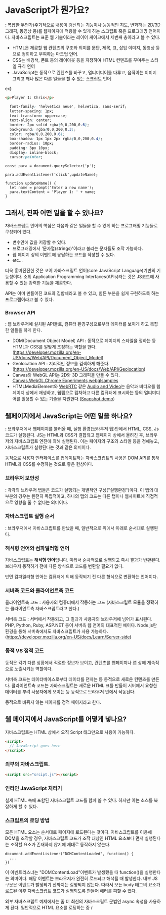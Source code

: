 # JavaScript가 뭔가요?
: 복잡한 무언가(주기적으로 내용이 갱신되는 기능이나 능동적인 지도, 변화하는 2D/3D 그래픽, 동영상 등)를 웹페이지에 적용할 수 있게 하는 스크립트 혹은 프로그래밍 언어이다. 자바스크립트는 표준 웹 기술이라는 레이어 케이크에서 세번째 층이라고 볼 수 있다.

- HTML은 제공할 웹 컨텐츠의 구조와 의미를 문단, 제목, 표, 삽입 이미지, 동영상 등으로 정희하고 부여하는 마크업 언어.
- CSS는 배경색, 폰트 등의 레이아웃 등을 지정하여 HTML 컨텐츠를 꾸며주는 스타일 규칙 언어
- JavaScript는 동적으로 컨텐츠를 바꾸고, 멀티미디어를 다루고, 움직이는 이미지 그리고 꽤나 많은 다른 일들을 할 수 있는 스크립트 언어

ex)
``` HTML
<p>Player 1: Chris</p>
```
``` CSS
  font-family: 'helvetica neue', helvetica, sans-serif;
  letter-spacing: 1px;
  text-transform: uppercase;
  text-align: center;
  border: 2px solid rgba(0,0,200,0.6);
  background: rgba(0,0,200,0.3);
  color: rgba(0,0,200,0.6);
  box-shadow: 1px 1px 2px rgba(0,0,200,0.4);
  border-radius: 10px;
  padding: 3px 10px;
  display: inline-block;
  cursor:pointer;
```
``` JS
const para = document.querySelector('p');

para.addEventListener('click',updateName);

function updateName() {
  let name = prompt('Enter a new name');
  para.textContent = 'Player 1: ' + name;
}
```

## 그래서, 진짜 어떤 일을 할 수 있나요?
자바스크립트 언어의 핵심은 다음과 같은 일들을 할 수 있게 하는 프로그래밍 기능들로 구성되어 있다.
- 변수안에 값을 저장할 수 있다.
- 프로그래밍에서 '문자열(strings)'이라고 불리는 문자들도 조작 가능하다.
- 웹 페이지 상의 이벤트에 응답하는 코드를 작성할 수 있다.
- etc...

더욱 흥미진진한 것은 코어 자바스크립트 언어(core JavaScript Language)기반의 기능성이다. 소위 Application Programming Interfaces(APIs)라는 것은 JS코드에 사용할 수 있는 강력한 기능을 제공한다.

API는 이미 만들어진 코드의 집합체라고 볼 수 있고, 힘든 부분을 쉽게 구현하도록 하는 프로그램이라고 볼 수 있다.

### Browser API
: 웹 브라우저에 설치된 API들로, 컴퓨터 환경구성으로부터 데이터를 보이게 하고 복잡한 일들을 하게 한다.
- DOM(Document Object Model) API : 동적으로 페이지의 스타일을 정하는 등 HTML과 CSS를 알맞게 조정하는 역할을 한다. (https://developer.mozilla.org/en-US/docs/Web/API/Document_Object_Model)
- Geolocation API : 지리적인 정보를 검색하게 해준다. (https://developer.mozilla.org/en-US/docs/Web/API/Geolocation)
- Canvas와 WebGL API는 2D와 3D 그래픽을 만들 수 있다. [Canvas](https://developer.mozilla.org/en-US/docs/Web/API/Canvas_API),[WebGL](https://developer.mozilla.org/en-US/docs/Web/API/WebGL_API),[Chrome Experiments](https://experiments.withgoogle.com/search?q=WebGL),[webglsamples](http://webglsamples.org/)
- HTMLMediaElement와 [WebRTC](https://developer.mozilla.org/en-US/docs/Web/API/WebRTC_API) 같은 [Audio and Video](https://developer.mozilla.org/en-US/docs/Web/Guide/Audio_and_video_delivery)는 음악과 비디오를 웹페이지 상에서 재생하고, 웹캠으로 캡처하고 다른 컴퓨터에 표시하는 등의 멀티미디어를 활용할 수 있는 기술을 지원한다.([Snapshot demo](http://chrisdavidmills.github.io/snapshot/))

## 웹페이지에서 JavaScript는 어떤 일을 하나요?
: 브라우저에서 웹페이지를 불러올 때, 실행 환경(브라우저 탭)안에서 HTML, CSS, Js코드가 실행된다. 
JS는 HTML과 CSS가 결합되고 웹페이지 상에서 올려진 후, 브라우저의 자바스크립트 엔진에 의해 실행된다.
이는 페이지의 구조와 스타일 등을 정해놓고, 자바스크립트가 실행된다는 것과 같은 의미이다.

동적으로 사용자 인터페이스를 업데이트하는 자바스크립트의 사용은 DOM API를 통해 HTML과 CSS를 수정하는 것으로 좋은 현상이다.

### 브라우저 보안성
: 각각의 브라우저 탭들은 코드가 실행되는 개별적인 구성("실행환경")이다. 이 탭의 대부분의 경우는 완전히 독립적이고, 하나의 탭의 코드는 다른 탭이나 웹사이트에 직접적으로 영향을 줄 수 없다는 의미이다.

### 자바스크립트 실행 순서
: 브라우저에서 자바스크립트를 만났을 때, 일반적으로 위에서 아래로 순서대로 실행된다. 

### 해석형 언어와 컴파일러형 언어
자바스크립트는 **해석형 언어**입니다. 따라서 순차적으로 실행되고 즉시 결과가 반환된다. 브라우저 동작하기 전에 다른 방식으로 코드를 변환할 필요가 없다.

반면 컴파일러형 언어는 컴퓨터에 의해 동작되기 전 다른 형식으로 변환하는 언어이다.

### 서버측 코드와 클라이언트측 코드 
클라이언트측 코드 : 사용자의 컴퓨터에서 작동하는 코드 (자바스크립트 모듈을 정확히는 클라이언트측 자바스크립트라고 한다.)

서버측 코드 : 서버에서 작동되고, 그 결과가 사용자의 브라우저에 넘어가 표시된다. PHP, Python, Ruby, ASP.NET 등이 서버측 웹 언어의 대표적인 예이다. Node.js란 환경을 통해 서버측에서도 자바스크립트가 사용 가능하다.
(https://developer.mozilla.org/en-US/docs/Learn/Server-side)

### 동적 VS 정적 코드
동적은 각기 다른 상황에서 적절한 정보가 보이고, 컨텐츠를 웹페이지나 앱 상에 계속적으로 노출시키는 역할이다.

서버측 코드는 데이터베이스로부터 데이터를 던지는 등 동적으로 새로운 컨텐츠를 만든다.
클라이언트측 코드는 자바스크립트는 새로운 HTML 표를 만들어 서버에서 요청한 데이터를 뿌려 사용자에게 보이는 등 동적으로 브라우저 안에서 작동된다.

동적으로 바뀌지 않는 페이지를 정적 페이지라고 한다.

## 웹 페이지에서 JavaScript를 어떻게 넣나요?
자바스크립트는 HTML 상에서 오직 Script 태그만으로 사용이 가능하다.
``` HTML
<script>
  // JavaScript goes here
</script>
```

### 외부의 자바스크립트.

``` HTML
<script src="srcipt.js"></script>
```

### 인라인 JavaScript 처리기

실제 HTML 속에 포함된 자바스크립트 코드를 함께 쓸 수 있다. 하지만 이는 소스를 복잡하게 할 수 있다.


### 스크립트의 로딩 방법
모든 HTML 요소는 순서대로 페이지에 로드된다는 것이다. 자바스크립트를 이용해 DOM을 조작할 경우, 자바스크립트 코드가 조작 대상인 HTML 요소보다 먼저 실행된다는 조작할 요소가 존재하지 않기에 제대로 동작하지 않는다.

``` JS
document.addEventListener("DOMContentLoaded", function() {
  ...
})
```

이 이벤트리스너는 "DOMContentLoad"이벤트가 발생했을 때 function()을 실행한다는 의미이다. 해당 이벤트는 브라우저가 완전히 로드되고 해석될 때 발생한다. 내부 JS구문은 이벤트가 발생되기 전까지는 실행되지 않는다. 따라서 모든 body 태그의 요소가 로드된 이후 자바스크립트 코드가 실행되도록 만들어 에러를 피할 수 있다.

외부 자바스크립트 예제에서는 좀 더 최신의 자바스크립트 문법인 async 속성을 사용하게 된다. 일반적으로 HTML 요소를 로딩하는 중 /<script/>태그를 만나면 JavaScript 내용이 모두 다운될 때까지 HTML 로딩은 멈추게 되는데, async요소는 비동기방식으로 <sc/>태그에 도달했을 때 브라우저에게 HTML요소를 멈추지 않고 다운 받도록 유지시킨다.

``` HTML
<script src="main.js" async></script>
```
이 경우 script와 HTML은 모두 동시에 로드되고 동작할 것이다.

### async & defer
코드 문제를 해결하기 위한 방법은 실제로 두가지가 있다.
- async
- defer

async 스크립트는 페이지 렌더링의 중단 없이 스크립트를 다운로드 하고, 또한 스크립트의 다운로드가 끝나자마자 이를 실행시킨다. async는 외부 스크립트끼리 구체적인 실행 순서는 보장하지 않고, 단지 나머지 페이지가 나타나는 동안 스크립트가 비동기방식으로 다운로드 되어 중단되지 않는다는 것만 보장한다.

``` JS
<script async src="main01.js"></script>
<script async src="main02.js"></script>
<script async src="main03.js"></script>
```
3개의 스크립트를 로딩하지만 이들의 순서는 보장할 수 없다.


defer는 순서대로 다운로드 한 후 모든 스크립트와 내용이 다운로드 되었을 때 실행한다.
``` JS
<script defer src="main01.js"></script>
<script defer src="main02.js"></script>
<script defer src="main03.js"></script>
```
위의 예제의 경우 main01.js -> main02.js -> main03.js 순서가 보장된다.